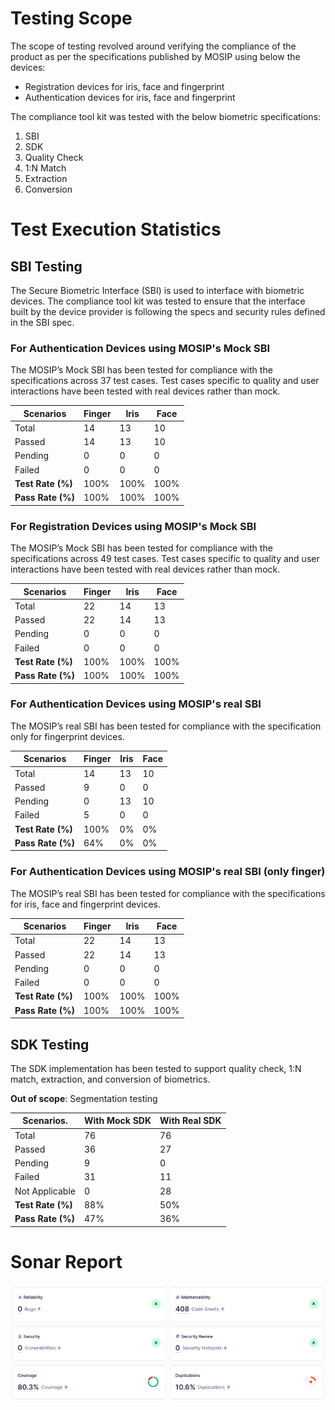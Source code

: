 # Testing Scope

The scope of testing revolved around verifying the compliance of the product as per the specifications published by MOSIP using below the devices:

* Registration devices for iris, face and fingerprint
* Authentication devices for iris, face and fingerprint

The compliance tool kit was tested with the below biometric specifications:

1. SBI 
1. SDK
  1. Quality Check
  2. 1:N Match
  3. Extraction
  4. Conversion 

# Test Execution Statistics

## SBI Testing
The Secure Biometric Interface (SBI) is used to interface with biometric devices. The compliance tool kit was tested to ensure that the interface built by the device provider is following the specs and security rules defined in the SBI spec.

### For Authentication Devices using MOSIP's Mock SBI
The MOSIP’s Mock SBI has been tested for compliance with the specifications across 37 test cases. Test cases specific to quality and user interactions have been tested with real devices rather than mock.

|**Scenarios**| **Finger** | **Iris** | **Face** |
|-------------|------------|----------|----------|
| Total       | 14         | 13       | 10       |
| Passed      | 14         | 13       | 10       |
| Pending     | 0          | 0        | 0        |
| Failed      | 0          | 0        | 0        |
| **Test Rate (%)** | 100% | 100% | 100% |
| **Pass Rate (%)** | 100% | 100% | 100% |

### For Registration Devices using MOSIP's Mock SBI
The MOSIP’s Mock SBI has been tested for compliance with the specifications across 49 test cases. Test cases specific to quality and user interactions have been tested with real devices rather than mock.

|**Scenarios**| **Finger** | **Iris** | **Face** |
|-------------|------------|----------|----------|
| Total       | 22         | 14       | 13       |
| Passed      | 22         | 14       | 13       |
| Pending     | 0          | 0        | 0        |
| Failed      | 0          | 0        | 0        |
| **Test Rate (%)** | 100% | 100% | 100% |
| **Pass Rate (%)** | 100% | 100% | 100% |

### For Authentication Devices using MOSIP's real SBI
The MOSIP’s real SBI has been tested for compliance with the specification only for fingerprint devices. 

|**Scenarios**| **Finger** | **Iris** | **Face** |
|-------------|------------|----------|----------|
| Total       | 14         | 13       | 10       |
| Passed      | 9          | 0        | 0        |
| Pending     | 0          | 13       | 10       |
| Failed      | 5          | 0        | 0        |
| **Test Rate (%)** | 100% | 0% | 0% |
| **Pass Rate (%)** | 64%  | 0% | 0% |

### For Authentication Devices using MOSIP's real SBI (only finger)
The MOSIP’s real SBI has been tested for compliance with the specifications for iris, face and fingerprint devices. 

|**Scenarios**| **Finger** | **Iris** | **Face** |
|-------------|------------|----------|----------|
| Total       | 22         | 14       | 13       |
| Passed      | 22         | 14       | 13       |
| Pending     | 0          | 0        | 0        |
| Failed      | 0          | 0        | 0        |
| **Test Rate (%)** | 100% | 100% | 100% |
| **Pass Rate (%)** | 100% | 100% | 100% |

## SDK Testing
The SDK implementation has been tested to support quality check, 1:N match, extraction, and conversion of biometrics.

**Out of scope**: Segmentation testing

|**Scenarios**.  | **With Mock SDK** | **With Real SDK** |
|----------------|-------------------|-------------------|
| Total          | 76                | 76                |
| Passed         | 36                | 27                |
| Pending        | 9                 | 0                 |
| Failed         | 31                | 11                |
| Not Applicable | 0                 | 28                |
| **Test Rate (%)** | 88% | 50% |
| **Pass Rate (%)** | 47% | 36% |

# Sonar Report

![](_images/ctk-0.0.9-sonar-report.png)
